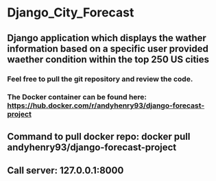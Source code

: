 # Django_City_Forecast 

## Django application which displays the wather information based on a specific user provided waether condition within the top 250 US cities

### Feel free to pull the git repository and review the code.
### The Docker container can be found here: https://hub.docker.com/r/andyhenry93/django-forecast-project
## Command to pull docker repo: docker pull andyhenry93/django-forecast-project  
## Call server: 127.0.0.1:8000